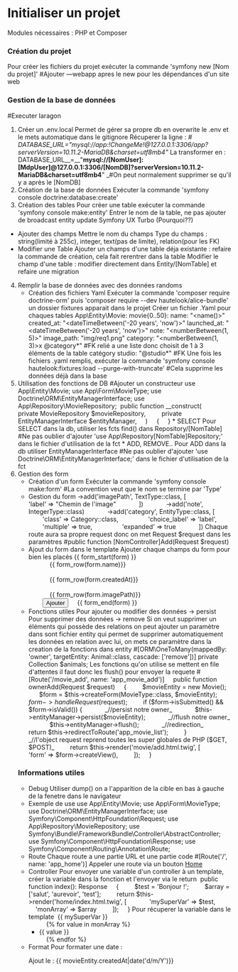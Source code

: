 # Initialiser un projet
Modules nécessaires :
	PHP et Composer
### Création du projet
Pour créer les fichiers du projet exécuter la commande
	'symfony new [Nom du projet]' #Ajouter —webapp apres le new pour les dépendances d'un site web
### Gestion de la base de données 
#Executer laragon
1. Créer un .env.local 
	Permet de gérer sa propre db en overwrite le .env et le mets automatique dans le gitignore
	Récuperer la ligne : _# DATABASE_URL="mysql://app:!ChangeMe!@127.0.0.1:3306/app?serverVersion=10.11.2-MariaDB&charset=utf8mb4"_
	La transformer en : DATABASE_URL__=__"__mysql://[NomUser]:[MdpUser]@127.0.0.1:3306/[NomDB]?serverVersion=10.11.2-MariaDB&charset=utf8mb4__" _#On peut normalement supprimer se qu'il y a après le [NomDB]
2. Création de la base de données
	Exécuter la commande 'symfony console doctrine:database:create'
2. Création des tables
Pour créer une table exécuter la commande 'symfony console make:entity'
Entrer le nom de la table, ne pas ajouter de broadcast entity update Symfony UX Turbo (Pourquoi??)
* Ajouter des champs
	Mettre le nom du champs
	Type du champs : string(limité à 255c), integer, text(pas de limite), relation(pour les FK)
* Modifier une Table
	Ajouter un champs d'une table déja existante : refaire la commande de création, cela fait rerentrer dans la table
	Modifier le champ d'une table : modifier directement dans Entity/[NomTable] et refaire une migration
4. Remplir la base de données avec des données randoms
	* Création des fichiers Yaml
		Exécuter la commande 'composer require doctrine-orm' puis 'composer require --dev hautelook/alice-bundle' un dossier fixtures apparait dans le projet
		Créer un fichier .Yaml pour chaques tables 
				App\Entity\Movie:
			    movie{0..50}:
			      name: "<name()>"
			      created_at: "<dateTimeBetween('-20 years', 'now')>"
			      launched_at: "<dateTimeBetween('-20 years', 'now')>"
			      note: "<numberBetween(1, 5)>"
			      image_path: "img/req1.png"
			      category: "<numberBetween(1, 3)>x @category*" #FK relié a une liste donc choisit de 1 à 3 éléments de la table catégory
			      studio: "@studio*" #FK
		Une fois les fichiers .yaml remplis, exécuter la commande 'symfony console hautelook:fixtures:load --purge-with-truncate' #Cela supprime les données déjà dans la base
5. Utilisation des fonctions de DB
	#Ajouter un constructeur
	use App\Entity\Movie;
	use App\Form\MovieType;
	use Doctrine\ORM\EntityManagerInterface;
	use App\Repository\MovieRepository;
	 public function __construct(
	        private MovieRepository $movieRepository,
	        private EntityManagerInterface $entityManager,
	    )
	    {
	    }
		* SELECT
			Pour SELECT dans la db, utiliser les fcts find() dans Repository/[NomTable] #Ne pas oublier d'ajouter 'use App\Repository\[NomTable]Repository;' dans le fichier d'utilisation de la fct
		* ADD, REMOVE..
			Pour ADD dans la db utiliser EntityManagerInterface #Ne pas oublier d'ajouter 'use Doctrine\ORM\EntityManagerInterface;' dans le fichier d'utilisation de la fct
6. Gestion des form
	* Création d'un form
		Exécuter la commande 'symfony console make:form' #La convention veut que le nom se termine par 'Type'
	* Gestion du form
		->add('imagePath', TextType::class, [
		                'label' => "Chemin de l'image"
		            ])
		            ->add('note', IntegerType::class)
		            ->add('category', EntityType::class, [
		                'class' => Category::class,
		                'choice_label' => 'label',
		                'multiple' => true,
		                'expanded' => true
		            ])
		Chaque route aura sa propre request donc on met Request $request dans les paramètres #public function [NomController]Add(Request $request)
	* Ajout du form dans le template
		Ajouter chaque champs du form pour bien les placés
			{{ form_start(form) }}
			        <div>
			            {{ form_row(form.name)}}
			        </div>
			        <div>
			            {{ form_row(form.createdAt)}}
			        </div>
			        <div>
			            {{ form_row(form.imagePath)}}
			        </div>
			        <button type="submit">Ajouter</button>
			    {{ form_end(form) }}
	* Fonctions utiles
		Pour ajouter ou modifier des données  -> persist 
		Pour supprimer des données -> remove 
			Si on veut supprimer un éléments qui possède des relations on peut ajouter un paramètre dans sont fichier entity qui permet de supprimer automatiquement les données en relation avec lui, on mets ce paramètre dans la creation de la fonctions dans entity
				#[ORM\OneToMany(mappedBy: 'owner', targetEntity: Animal::class, cascade: ['remove'])]
					private Collection $animals;
		Les fonctions qu'on utilise se mettent en file d'attentes il faut donc les flush() pour envoyer la requete 
		#[Route('/movie_add', name: 'app_movie_add')]
		    public function ownerAdd(Request $request)
		    {
		        $movieEntity = new Movie();
		        $form = $this->createForm(MovieType::class, $movieEntity);
		        $form->handleRequest($request);
		        if ($form->isSubmitted() && $form->isValid()) {
		            _//persist notre owner_
		            $this->entityManager->persist($movieEntity);
		            _//flush notre owner_
		            $this->entityManager->flush();
		            _//redirection_
		            return $this->redirectToRoute('app_movie_list');
		        }
		        _//l'object request reprend toutes les super globales de PHP ($GET, $POST)_
		        return $this->render('movie/add.html.twig', [
		            'form' => $form->createView(),
		        ]);
		    } 
	### Informations utiles
	* Debug
		Utiliser dump() on a l'apparition de la cible en bas à gauche de la fenetre dans le navigateur
	* Exemple de use
		use App\Entity\Movie;
		use App\Form\MovieType;
		use Doctrine\ORM\EntityManagerInterface;
		use Symfony\Component\HttpFoundation\Request;
		use App\Repository\MovieRepository;
		use Symfony\Bundle\FrameworkBundle\Controller\AbstractController;
		use Symfony\Component\HttpFoundation\Response;
		use Symfony\Component\Routing\Annotation\Route;
	* Route
		Chaque route a une partie URL et une partie code 
			#[Route('/', name: 'app_home')]
		Appeler une route via un bouton
			<a href="{{ path('app_home') }}">Home</a>
	* Controller
		Pour envoyer une variable d'un controller à un template, créer la variable dans la fonction et l'envoyer via le return
			 public function index(): Response
			    {
			        $test = 'Bonjour !';
			        $array = ['salut', 'aurevoir', 'test'];
			        return $this->render('home/index.html.twig', [
			            'mySuperVar' => $test,
			            'monArray' => $array
			        ]);
			    }
		Pour récuperer la variable dans le template
			 {{ mySuperVar }}
			    <ul>
			    {% for value in monArray %}
			        <li> {{ value }} </li>
			    {% endfor %}
			    </ul>
	* Format
		Pour formater une date : <p>Ajout le : {{ movieEntity.createdAt|date('d/m/Y')}}</p>

